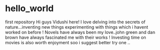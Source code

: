 # hello_world
first repository
Hi guys 
Vidushi here!
I love delving into the secrets of nature...inventing new things 
experimenting with things which i havent worked on before !
Novels have always been my love..john green and dan brown have always fascinated me with their works ! 
Investing time on movies is also worth enjoyment soo i suggest better try one ..
